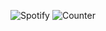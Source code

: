 <div align="center">

  ![Spotify](https://spotify-recently-played-readme.vercel.app/api?user=ah1nu72wieyxibozxyrrvvpai&count=1)
  ![Counter](https://count.getloli.com/get/@mishailovic?theme=rule34)
</div>

